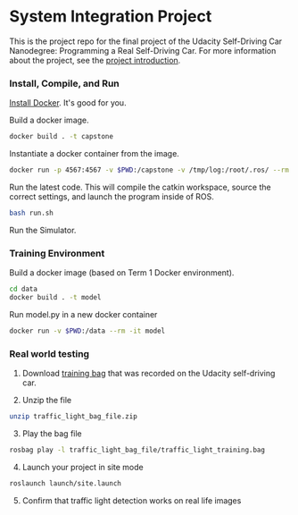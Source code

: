 # System Integration Project
This is the project repo for the final project of the Udacity Self-Driving Car Nanodegree: Programming a Real Self-Driving Car. For more information about the project, see the [project introduction](https://classroom.udacity.com/nanodegrees/nd013/parts/6047fe34-d93c-4f50-8336-b70ef10cb4b2/modules/e1a23b06-329a-4684-a717-ad476f0d8dff/lessons/462c933d-9f24-42d3-8bdc-a08a5fc866e4/concepts/5ab4b122-83e6-436d-850f-9f4d26627fd9).

### Install, Compile, and Run
[Install Docker](https://docs.docker.com/engine/installation/). It's good for you.

Build a docker image.
```bash
docker build . -t capstone
```

Instantiate a docker container from the image.
```bash
docker run -p 4567:4567 -v $PWD:/capstone -v /tmp/log:/root/.ros/ --rm -it capstone
```

Run the latest code. This will compile the catkin workspace, source the correct settings, and launch the program inside of ROS.
```bash
bash run.sh
```

Run the Simulator.

### Training Environment
Build a docker image (based on Term 1 Docker environment).
```bash
cd data
docker build . -t model
```

Run model.py in a new docker container
```bash
docker run -v $PWD:/data --rm -it model
```

### Real world testing
1. Download [training bag](https://s3-us-west-1.amazonaws.com/udacity-selfdrivingcar/traffic_light_bag_file.zip) that was recorded on the Udacity self-driving car.

2. Unzip the file
```bash
unzip traffic_light_bag_file.zip
```

3. Play the bag file
```bash
rosbag play -l traffic_light_bag_file/traffic_light_training.bag
```

4. Launch your project in site mode
```bash
roslaunch launch/site.launch
```

5. Confirm that traffic light detection works on real life images
